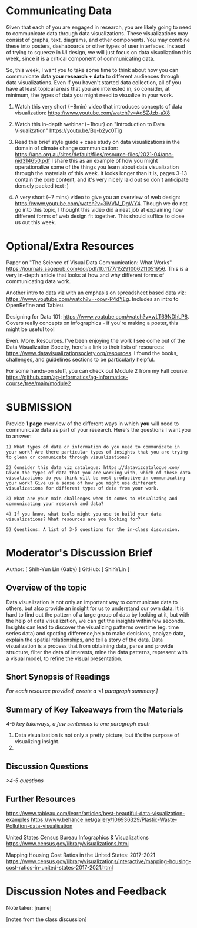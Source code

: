 # Communicating Data

Given that each of you are engaged in research, you are likely going to need to communicate data through data visualizations. These visualizations may consist of graphs, text, diagrams, and other components. You may combine these into posters, dashaboards or other types of user interfaces. Instead of trying to squeeze in UI design, we will just focus on data visualization this week, since it is a critical component of communicating data.

So, this week, I want you to take some time to think about how you can communicate data **your research + data** to different audiences through data visualizations. Even if you haven't started data collection, all of you have at least topical areas that you are interested in, so consider, at minimum, the types of data you might need to visualize in your work.

1. Watch this very short (~8min) video that introduces concepts of data visualization: https://www.youtube.com/watch?v=AdSZJzb-aX8

2. Watch this in-depth webinar (~1hour) on "Introduction to Data Visualization"
   https://youtu.be/Bq-b2yc0Tig

3. Read this brief style guide + case study on data visualizations in the domain of climate change communication: https://apo.org.au/sites/default/files/resource-files/2021-04/apo-nid314650.pdf I share this as an example of how you might operationalize some of the things you learn about data visualization through the materials of this week. It looks longer than it is, pages 3-13 contain the core content, and it's very nicely laid out so don't anticipate densely packed text :)

4. A very short (~7 mins) video to give you an overview of web design: https://www.youtube.com/watch?v=3iVVM_DgWY4. Though we do not go into this topic, I thought this video did a neat job at explaining how different forms of web design fit together. This should suffice to close us out this week.

# Optional/Extra Resources

Paper on "The Science of Visual Data
Communication: What Works" https://journals.sagepub.com/doi/pdf/10.1177/15291006211051956. This is a very in-depth article that looks at how and why different forms of communicating data work.

Another intro to data viz with an emphasis on spreadsheet based data viz: https://www.youtube.com/watch?v=-opw-P4dYEg. Includes an intro to OpenRefine and Tableu.

Designing for Data 101: https://www.youtube.com/watch?v=wLT69NDhLP8. Covers really concepts on infographics - if you're making a poster, this might be useful too!

Even. More. Resources. I've been enjoying the work I see come out of the Data Visualization Soceity, here's a link to their lists of resources: https://www.datavisualizationsociety.org/resources. I found the books, challenges, and guidelines sections to be particularly helpful.

For some hands-on stuff, you can check out Module 2 from my Fall course: https://github.com/ag-informatics/ag-informatics-course/tree/main/module2

# SUBMISSION

Provide **1 page** overview of the different ways in which **you** will need to communicate data as part of your research. Here's the questions I want you to answer:

    1) What types of data or information do you need to communicate in your work? Are there particular types of insights that you are trying to glean or communicate through visualizations?

    2) Consider this data viz catalogue: https://datavizcatalogue.com/ Given the types of data that you are working with, which of these data visualizations do you think will be most productive in communicating your work? Give us a sense of how you might use different visualizations for different types of data from your work.

    3) What are your main challenges when it comes to visualizing and communicating your research and data?

    4) If you know, what tools might you use to build your data visualizations? What resources are you looking for?

    5) Questions: A list of 3-5 questions for the in-class discussion.

# Moderator's Discussion Brief

Author: [ Shih-Yun Lin (Gaby) ]
GitHub: [ ShihYLin ]

## Overview of the topic

Data visualization is not only an important way to communicate data to others, but also provide an insight for us to understand our own data. It is hard to find out the pattern of a large group of data by looking at it, but with the help of data visualization, we can get the insights within few seconds. Insights can lead to discover the visualizing patterns overtime (eg. time series data) and spotting difference,help to make decisions, analyze data, explain the spatial relationships, and tell a story of the data. Data visualization is a process that from obtaining data, parse and provide structure, filter the data of interests, mine the data patterns, represent with a visual model, to refine the visual presentation.

## Short Synopsis of Readings

_For each resource provided, create a <1 paragraph summary.]_

## Summary of Key Takeaways from the Materials

_4-5 key takeways, a few sentences to one paragraph each_

1. Data visualization is not only a pretty picture, but it's the purpose of visualizing insight.
2.

## Discussion Questions

_>4-5 questions_

## Further Resources

https://www.tableau.com/learn/articles/best-beautiful-data-visualization-examples
https://www.behance.net/gallery/106936329/Plastic-Waste-Pollution-data-visualisation

United States Census Bureau Infographics & Visualizations
https://www.census.gov/library/visualizations.html

Mapping Housing Cost Ratios in the United States: 2017-2021
https://www.census.gov/library/visualizations/interactive/mapping-housing-cost-ratios-in-united-states-2017-2021.html

# Discussion Notes and Feedback

Note taker: [name]

[notes from the class discussion]
